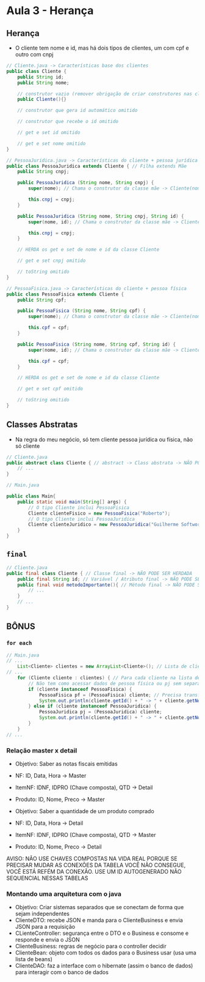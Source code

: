 # Aula 3 - Herança

## Herança

- O cliente tem nome e id, mas há dois tipos de clientes, um com cpf e outro com cnpj

```java
// Cliente.java -> Características base dos clientes
public class Cliente {
    public String id;
    public String nome;

    // construtor vazio (remover obrigação de criar construtores nas classes filhas)
    public Cliente(){}

    // construtor que gera id automático omitido

    // construtor que recebe o id omitido

    // get e set id omitido

    // get e set nome omitido
}
```

```java
// PessoaJuridica.java -> Características do cliente + pessoa jurídica
public class PessoaJuridica extends Cliente { // Filha extends Mãe
    public String cnpj;

    public PessoaJuridica (String nome, String cnpj) {
        super(nome); // Chama o construtor da classe mãe -> Cliente(nome)

        this.cnpj = cnpj;
    }

    public PessoaJuridica (String nome, String cnpj, String id) {
        super(nome, id); // Chama o construtor da classe mãe -> Cliente(nome, id)

        this.cnpj = cnpj;
    }

    // HERDA os get e set de nome e id da classe Cliente

    // get e set cnpj omitido

    // toString omitido
}
```

```java
// PessoaFisica.java -> Características do cliente + pessoa física
public class PessoaFisica extends Cliente {
    public String cpf;

    public PessoaFisica (String nome, String cpf) {
        super(nome); // Chama o construtor da classe mãe -> Cliente(nome)

        this.cpf = cpf;
    }

    public PessoaFisica (String nome, String cpf, String id) {
        super(nome, id); // Chama o construtor da classe mãe -> Cliente(nome, id)

        this.cpf = cpf;
    }

    // HERDA os get e set de nome e id da classe Cliente

    // get e set cpf omitido

    // toString omitido
}
```

## Classes Abstratas

- Na regra do meu negócio, só tem cliente pessoa jurídica ou física, não só cliente

```java
// Cliente.java
public abstract class Cliente { // abstract -> Class abstrata -> NÃO PODE SER INSTANCIADA
    // ...
}
```

```java
// Main.java

public class Main{
    public static void main(String[] args) {
        // O tipo Cliente inclui PessoaFisica
        Cliente clienteFisico = new PessoaFisica("Roberto");
        // O tipo Cliente inclui PessoaJuridica
        Cliente clienteJuridico = new PessoaJuridica("Guilherme Softworks");
    }
}
```

## `final`

```java
// Cliente.java
public final class Cliente { // Classe final -> NÃO PODE SER HERDADA
    public final String id; // Variável / Atributo final -> NÃO PODE SER ALTERADO (CONSTANTE)
    public final void metodoImportante(){ // Método final -> NÃO PODE SER SOBRESCRITO
        // ...
    }
    // ...
}
```

## BÔNUS

### `for each`

```java
// Main.java
// ...
    List<Cliente> clientes = new ArrayList<Cliente>(); // Lista de clientes
// ...
    for (Cliente cliente : clientes) { // Para cada cliente na lista de clientes
        // Não tem como acessar dados de pessoa física ou pj sem separar
        if (cliente instanceof PessoaFisica) { 
            PessoaFisica pf = (PessoaFisica) cliente; // Precisa transformar o objeto
            System.out.println(cliente.getId() + " -> " + cliente.getNome() + " - " + pf.getCpf());
        } else if (cliente instanceof PessoaJuridica) {
            PessoaJuridica pj = (PessoaJuridica) cliente;
            System.out.println(cliente.getId() + " -> " + cliente.getNome() + " - " + pj.getCnpj());
        }
    }
// ...
```

### Relação master x detail

- Objetivo: Saber as notas fiscais emitidas
- NF: ID, Data, Hora -> Master
- ItemNF: IDNF, IDPRO (Chave composta), QTD -> Detail
- Produto: ID, Nome, Preco -> Master

- Objetivo: Saber a quantidade de um produto comprado
- NF: ID, Data, Hora -> Detail
- ItemNF: IDNF, IDPRO (Chave composta), QTD -> Master
- Produto: ID, Nome, Preco -> Detail

AVISO: NÃO USE CHAVES COMPOSTAS NA VIDA REAL PORQUE SE PRECISAR MUDAR
AS CONEXÕES DA TABELA VOCÊ NÃO CONSEGUE, VOCÊ ESTÁ REFÉM DA CONEXÃO. USE
UM ID AUTOGENERADO NÃO SEQUENCIAL NESSAS TABELAS

### Montando uma arquitetura com o java

- Objetivo: Criar sistemas separados que se conectam de forma que sejam independentes
- ClienteDTO: recebe JSON e manda para o ClienteBusiness e envia JSON para a requisição
- CLienteController: segurança entre o DTO e o Business e consome e responde e envia o JSON
- ClienteBusiness: regras de negócio para o controller decidir
- ClienteBean: objeto com todos os dados para o Business usar (usa uma lista de beans)
- ClienteDAO: faz a interface com o hibernate (assim o banco de dados) para interagir com o banco de dados
